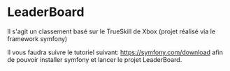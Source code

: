 # LeaderBoard
Il s'agit un classement basé sur le TrueSkill de Xbox (projet réalisé via le framework symfony)

Il vous faudra suivre le tutoriel suivant: https://symfony.com/download afin de pouvoir installer symfony et lancer le projet LeaderBoard.
